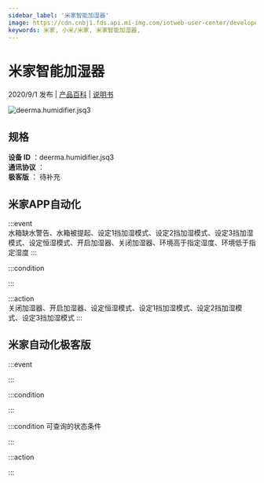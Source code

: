 ```yaml
---
sidebar_label: '米家智能加湿器'
image: https://cdn.cnbj1.fds.api.mi-img.com/iotweb-user-center/developer_1679047690594d0zLHhsq.png?GalaxyAccessKeyId=AKVGLQWBOVIRQ3XLEW&Expires=9223372036854775807&Signature=8WLv5idU6a4ysi53b+AUax2h1fg=
keywords: 米家, 小米/米家, 米家智能加湿器, 
---
```

# 米家智能加湿器

2020/9/1 发布 | [产品百科](https://home.mi.com/webapp/content/baike/product/index.html?model=deerma.humidifier.jsq3/) | [说明书](https://home.mi.com/views/introduction.html?model=deerma.humidifier.jsq3&region=cn)

![deerma.humidifier.jsq3](https://cdn.cnbj1.fds.api.mi-img.com/iotweb-user-center/developer_1679047690594d0zLHhsq.png?GalaxyAccessKeyId=AKVGLQWBOVIRQ3XLEW&Expires=9223372036854775807&Signature=8WLv5idU6a4ysi53b+AUax2h1fg=)

## 规格  
> 
**设备 ID** ：deerma.humidifier.jsq3  
**通讯协议** ：  
**极客版**  ： 待补充 


## 米家APP自动化  

:::event  
水箱缺水警告、水箱被提起、设定1挡加湿模式、设定2挡加湿模式、设定3挡加湿模式、设定恒湿模式、开启加湿器、关闭加湿器、环境高于指定湿度、环境低于指定湿度
:::

:::condition  

:::

:::action   
关闭加湿器、开启加湿器、设定恒湿模式、设定1挡加湿模式、设定2挡加湿模式、设定3挡加湿模式
:::

## 米家自动化极客版  

:::event  

:::

:::condition  

:::

:::condition 可查询的状态条件  

:::

:::action  

:::

        
